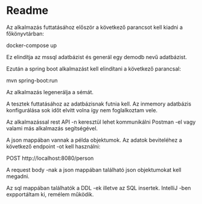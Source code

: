 # Readme

Az alkalmazás futtatásához először a következő parancsot kell kiadni a 
főkönyvtárban:

docker-compose up

Ez elindítja az mssql adatbázist és generál egy demodb nevű adatbázist.

Ezután a spring boot alkalmazást kell elindítani a következő parancsal:

mvn spring-boot:run

Az alkalmazás legenerálja a sémát.

A tesztek futtatásához az adatbázisnak futnia kell. Az inmemory adatbázis
konfigurálása sok időt elvitt volna így nem foglalkoztam vele.

Az alkalmazással rest API -n keresztül lehet kommunikálni Postman -el vagy 
valami más alkalmazás segítségével.

A json mappában vannak a példa objektumok. Az adatok beviteléhez a következő
endpoint -ot kell használni:

POST http://localhost:8080/person

A request body -nak a json mappában található json objektumokat kell megadni.

Az sql mappában találhatók a DDL -ek illetve az SQL insertek. IntelliJ -ben 
expportáltam ki, remélem működik.